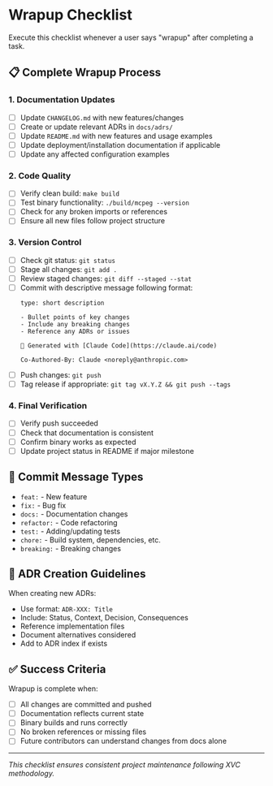 # Wrapup Checklist

Execute this checklist whenever a user says "wrapup" after completing a task.

## 📋 Complete Wrapup Process

### 1. Documentation Updates
- [ ] Update `CHANGELOG.md` with new features/changes
- [ ] Create or update relevant ADRs in `docs/adrs/`
- [ ] Update `README.md` with new features and usage examples
- [ ] Update deployment/installation documentation if applicable
- [ ] Update any affected configuration examples

### 2. Code Quality
- [ ] Verify clean build: `make build`
- [ ] Test binary functionality: `./build/mcpeg --version`
- [ ] Check for any broken imports or references
- [ ] Ensure all new files follow project structure

### 3. Version Control
- [ ] Check git status: `git status`
- [ ] Stage all changes: `git add .`
- [ ] Review staged changes: `git diff --staged --stat`
- [ ] Commit with descriptive message following format:
  ```
  type: short description
  
  - Bullet points of key changes
  - Include any breaking changes
  - Reference any ADRs or issues
  
  🤖 Generated with [Claude Code](https://claude.ai/code)
  
  Co-Authored-By: Claude <noreply@anthropic.com>
  ```
- [ ] Push changes: `git push`
- [ ] Tag release if appropriate: `git tag vX.Y.Z && git push --tags`

### 4. Final Verification
- [ ] Verify push succeeded
- [ ] Check that documentation is consistent
- [ ] Confirm binary works as expected
- [ ] Update project status in README if major milestone

## 🎯 Commit Message Types

- `feat:` - New feature
- `fix:` - Bug fix
- `docs:` - Documentation changes
- `refactor:` - Code refactoring
- `test:` - Adding/updating tests
- `chore:` - Build system, dependencies, etc.
- `breaking:` - Breaking changes

## 📝 ADR Creation Guidelines

When creating new ADRs:
- Use format: `ADR-XXX: Title`
- Include: Status, Context, Decision, Consequences
- Reference implementation files
- Document alternatives considered
- Add to ADR index if exists

## ✅ Success Criteria

Wrapup is complete when:
- [ ] All changes are committed and pushed
- [ ] Documentation reflects current state
- [ ] Binary builds and runs correctly
- [ ] No broken references or missing files
- [ ] Future contributors can understand changes from docs alone

---
*This checklist ensures consistent project maintenance following XVC methodology.*